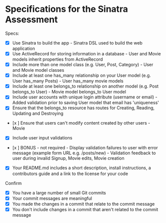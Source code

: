 # Specifications for the Sinatra Assessment

Specs:
- [x] Use Sinatra to build the app - Sinatra DSL used to build the web application
- [x] Use ActiveRecord for storing information in a database - User and Movie models inherit properties from ActiveRecord
- [x] Include more than one model class (e.g. User, Post, Category) - User and Movie model classes
- [x] Include at least one has_many relationship on your User model (e.g. User has_many Posts) - User has_many movie models
- [x] Include at least one belongs_to relationship on another model (e.g. Post belongs_to User) - Movie model belongs_to User model
- [x] Include user accounts with unique login attribute (username or email) - Added validation prior to saving User model that email has 'uniqueness'
- [x] Ensure that the belongs_to resource has routes for Creating, Reading, Updating and Destroying
- [x ] Ensure that users can't modify content created by other users - Movie 
- [x] Include user input validations
- [x ] BONUS - not required - Display validation failures to user with error message (example form URL e.g. /posts/new) - Validation feedback to user during invalid Signup, Movie edits, Movie creation
- [x] Your README.md includes a short description, install instructions, a contributors guide and a link to the license for your code

Confirm
- [x] You have a large number of small Git commits
- [x] Your commit messages are meaningful
- [x] You made the changes in a commit that relate to the commit message
- [x] You don't include changes in a commit that aren't related to the commit message
